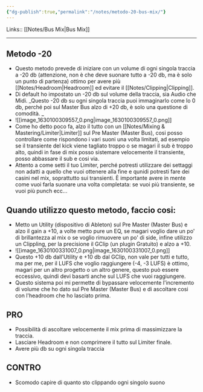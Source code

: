 ```yaml
---
{"dg-publish":true,"permalink":"/notes/metodo-20-bus-mix/"}
---
```


Links:: [[Notes/Bus Mix\|Bus Mix]]

---
## Metodo -20

- Questo metodo prevede di iniziare con un volume di ogni singola traccia a -20 db (attenzione, non è che deve suonare tutto a -20 db, ma è solo un punto di partenza) ottimo per avere più [[Notes/Headroom\|Headroom]] ed evitare il [[Notes/Clipping\|Clipping]].
- Di default ho impostato un -20 db sul volume della traccia, sia Audio che Midi. 
  _Questo -20 db su ogni singola traccia puoi immaginarlo come lo 0 db, perché poi sul Master Bus alzo di +20 db, è solo una questione di comodità. _
- ![[image_1630100309557_0.png\|image_1630100309557_0.png]]
- Come ho detto poco fa, alzo il tutto con un [[Notes/Mixing & Mastering/Limiter\|Limiter]] sul Pre Master (Master Bus), cosi posso controllare come rispondono i vari suoni una volta limitati, ad esempio se il transiente del kick viene tagliato troppo o se magari il sub è troppo alto, quindi in fase di mix posso sistemare velocemente il transiente, posso abbassare il sub e cosi via.
- Attento a come setti il tuo Limiter, perché potresti utilizzare dei settaggi non adatti a quello che vuoi ottenere alla fine e qunidi potresti fare dei casini nel mix, soprattutto sui transienti. È importante avere in mente come vuoi farla suonare una volta completata: se vuoi più transiente, se vuoi più punch ecc...

## Quando utilizzo questo metodo, faccio cosi:

- Metto un Utility (dispositivo di Ableton) sul Pre Master (Master Bus) e alzo il gain a +10, a volte metto pure un EQ, se magari voglio dare un po' di brillantezza al mix o se voglio rimuovere un po' di side, infine utilizzo un Clippling, per la precisione il GClip (un plugin Gratuito) e alzo a +10.
- ![[image_1630100331007_0.png\|image_1630100331007_0.png]]
- Questo +10 db dall'Utility e +10 db dal GClip, non vale per tutti e tutto, ma per me, per il LUFS che voglio raggiungere (-4, -3 LUFS) è ottimo, magari per un altro progetto o un altro genere, questo può essere eccessivo, quindi devi basarti anche sul LUFS che vuoi raggiungere.
- Questo sistema poi mi permette di bypassare velocemente l'incremento di volume che ho dato sul Pre Master (Master Bus) e di ascoltare cosi con l'headroom che ho lasciato prima.

## PRO

- Possibilità di ascoltare velocemente il mix prima di massimizzare la traccia.
- Lasciare Headroom e non comprimere il tutto sul Limiter finale.
- Avere più db su ogni singola traccia

## CONTRO

- Scomodo capire di quanto sto clippando ogni singolo suono


